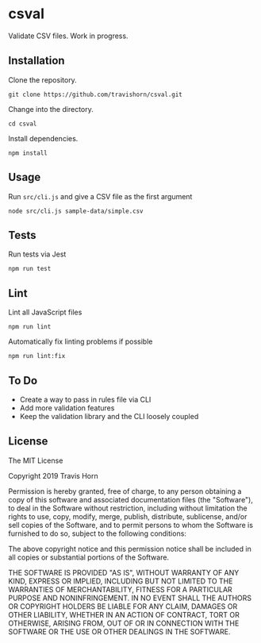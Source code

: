 # csval

Validate CSV files. Work in progress.

## Installation

Clone the repository.

```
git clone https://github.com/travishorn/csval.git
```

Change into the directory.

```
cd csval
```

Install dependencies.

```
npm install
```

## Usage

Run `src/cli.js` and give a CSV file as the first argument

```
node src/cli.js sample-data/simple.csv
```

## Tests

Run tests via Jest

```
npm run test
```

## Lint

Lint all JavaScript files

```
npm run lint
```

Automatically fix linting problems if possible

```
npm run lint:fix
```

## To Do

- Create a way to pass in rules file via CLI
- Add more validation features
- Keep the validation library and the CLI loosely coupled

## License

The MIT License

Copyright 2019 Travis Horn

Permission is hereby granted, free of charge, to any person obtaining a copy of
this software and associated documentation files (the "Software"), to deal in
the Software without restriction, including without limitation the rights to
use, copy, modify, merge, publish, distribute, sublicense, and/or sell copies of
the Software, and to permit persons to whom the Software is furnished to do so,
subject to the following conditions:

The above copyright notice and this permission notice shall be included in all
copies or substantial portions of the Software.

THE SOFTWARE IS PROVIDED "AS IS", WITHOUT WARRANTY OF ANY KIND, EXPRESS OR
IMPLIED, INCLUDING BUT NOT LIMITED TO THE WARRANTIES OF MERCHANTABILITY, FITNESS
FOR A PARTICULAR PURPOSE AND NONINFRINGEMENT. IN NO EVENT SHALL THE AUTHORS OR
COPYRIGHT HOLDERS BE LIABLE FOR ANY CLAIM, DAMAGES OR OTHER LIABILITY, WHETHER
IN AN ACTION OF CONTRACT, TORT OR OTHERWISE, ARISING FROM, OUT OF OR IN
CONNECTION WITH THE SOFTWARE OR THE USE OR OTHER DEALINGS IN THE SOFTWARE.
